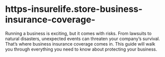 # https-insurelife.store-business-insurance-coverage-
Running a business is exciting, but it comes with risks. From lawsuits to natural disasters, unexpected events can threaten your company’s survival. That’s where business insurance coverage comes in. This guide will walk you through everything you need to know about protecting your business.
